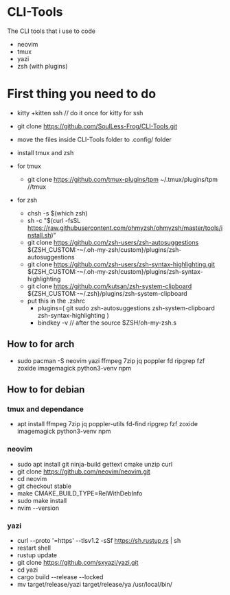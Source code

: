 # CLI-Tools
The CLI tools that i use to code
- neovim
- tmux
- yazi
- zsh (with plugins)

# First thing you need to do
- kitty +kitten ssh <put the ip of the server> // do it once for kitty for ssh
- git clone https://github.com/SoulLess-Frog/CLI-Tools.git
- move the files inside CLI-Tools folder to .config/ folder
  
- install tmux and zsh
  
- for tmux 
  - git clone https://github.com/tmux-plugins/tpm ~/.tmux/plugins/tpm //tmux
    
- for zsh
  - chsh -s $(which zsh)
  - sh -c "$(curl -fsSL https://raw.githubusercontent.com/ohmyzsh/ohmyzsh/master/tools/install.sh)"
  - git clone https://github.com/zsh-users/zsh-autosuggestions ${ZSH_CUSTOM:-~/.oh-my-zsh/custom}/plugins/zsh-autosuggestions
  - git clone https://github.com/zsh-users/zsh-syntax-highlighting.git ${ZSH_CUSTOM:-~/.oh-my-zsh/custom}/plugins/zsh-syntax-highlighting
  - git clone https://github.com/kutsan/zsh-system-clipboard ${ZSH_CUSTOM:-~/.zsh}/plugins/zsh-system-clipboard
  - put this in the .zshrc
    - plugins=( 
        git
        sudo
        zsh-autosuggestions
        zsh-system-clipboard
        zsh-syntax-highlighting
      )
    - bindkey -v // after the source $ZSH/oh-my-zsh.s

## How to for arch 
- sudo pacman -S neovim yazi ffmpeg 7zip jq poppler fd ripgrep fzf zoxide imagemagick python3-venv npm
  
## How to for debian

### tmux and dependance
- apt install ffmpeg 7zip jq poppler-utils fd-find ripgrep fzf zoxide imagemagick python3-venv npm
  
### neovim
- sudo apt install git ninja-build gettext cmake unzip curl
- git clone https://github.com/neovim/neovim.git
- cd neovim
- git checkout stable
- make CMAKE_BUILD_TYPE=RelWithDebInfo
- sudo make install
- nvim --version

### yazi
- curl --proto '=https' --tlsv1.2 -sSf https://sh.rustup.rs | sh
- restart shell
- rustup update
- git clone https://github.com/sxyazi/yazi.git
- cd yazi
- cargo build --release --locked
- mv target/release/yazi target/release/ya /usr/local/bin/
